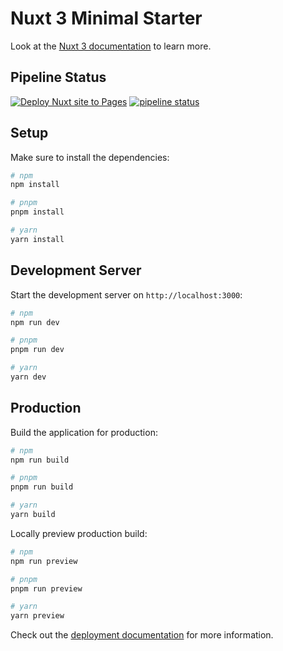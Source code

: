 # Nuxt 3 Minimal Starter

Look at the [Nuxt 3 documentation](https://nuxt.com/docs/getting-started/introduction) to learn more.

## Pipeline Status 
[![Deploy Nuxt site to Pages](https://github.com/PeterEhses/id-websitepresenter/actions/workflows/nuxtjs.yml/badge.svg)](https://github.com/PeterEhses/id-websitepresenter/actions/workflows/nuxtjs.yml)
[![pipeline status](https://gitlab.rlp.net/ehsesp894824/id-websitepresenter/badges/main/pipeline.svg)](https://gitlab.rlp.net/ehsesp894824/id-websitepresenter/-/commits/main)

## Setup

Make sure to install the dependencies:

```bash
# npm
npm install

# pnpm
pnpm install

# yarn
yarn install
```

## Development Server

Start the development server on `http://localhost:3000`:

```bash
# npm
npm run dev

# pnpm
pnpm run dev

# yarn
yarn dev
```

## Production

Build the application for production:

```bash
# npm
npm run build

# pnpm
pnpm run build

# yarn
yarn build
```

Locally preview production build:

```bash
# npm
npm run preview

# pnpm
pnpm run preview

# yarn
yarn preview
```

Check out the [deployment documentation](https://nuxt.com/docs/getting-started/deployment) for more information.

